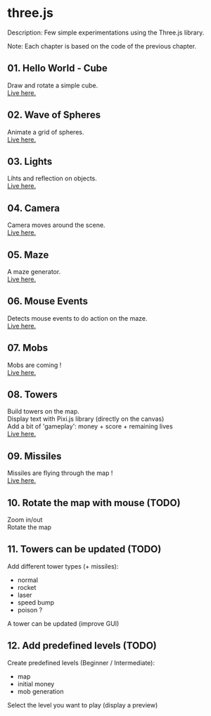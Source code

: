 # three.js

Description: Few simple experimentations using the Three.js library.

Note: Each chapter is based on the code of the previous chapter.

## 01. Hello World - Cube

Draw and rotate a simple cube.  
[Live here.](https://dorianbayart.github.io/three.js/hello-world-cube/)

## 02. Wave of Spheres

Animate a grid of spheres.  
[Live here.](https://dorianbayart.github.io/three.js/wave-of-spheres/)

## 03. Lights

Lihts and reflection on objects.  
[Live here.](https://dorianbayart.github.io/three.js/lights/)

## 04. Camera

Camera moves around the scene.  
[Live here.](https://dorianbayart.github.io/three.js/camera/)

## 05. Maze

A maze generator.  
[Live here.](https://dorianbayart.github.io/three.js/maze/)

## 06. Mouse Events

Detects mouse events to do action on the maze.  
[Live here.](https://dorianbayart.github.io/three.js/mouse-events/)

## 07. Mobs

Mobs are coming !  
[Live here.](https://dorianbayart.github.io/three.js/mobs/)

## 08. Towers

Build towers on the map.  
Display text with Pixi.js library (directly on the canvas)  
Add a bit of 'gameplay': money + score + remaining lives  
[Live here.](https://dorianbayart.github.io/three.js/towers/)

## 09. Missiles

Missiles are flying through the map !  
[Live here.](https://dorianbayart.github.io/three.js/missiles/)

## 10. Rotate the map with mouse (TODO)

Zoom in/out  
Rotate the map

## 11. Towers can be updated (TODO)

Add different tower types (+ missiles):
- normal
- rocket
- laser
- speed bump
- poison ?

A tower can be updated (improve GUI)

## 12. Add predefined levels (TODO)

Create predefined levels (Beginner / Intermediate):
- map
- initial money
- mob generation

Select the level you want to play (display a preview)
